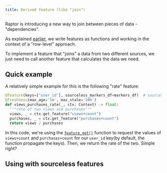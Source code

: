 ```yaml
---
title: Derived feature (like "join")
---
```


Raptor is introducing a new way to join between pieces of data - "dependencies".

As explained [earlier](./1-basics.md), we write features as functions and working in the context of a "row-level"
approach.

To implement a feature that "joins" a data from two different sources, we just need to call another feature that
calculates the data we need.

## Quick example

A relatively simple example for this is the following "rate" feature:

```python showLineNumbers
@feature(keys=["user_id"], sourceless_markers_df=markers_df)  # sourceless_markers_df is used for training
@freshness(max_age='1m', max_stale='10h')
def views_purchases_rate(_, ctx: Context) -> float:
  """rate of two views and purchases"""
  views, _ = ctx.get_feature("views+count")
  purchases, _ = ctx.get_feature("purchases+count")
  return views / purchases
```

In this code, we're using the [`feature_get()`](/docs/how-it-works/features/context#get_featureselector-str-keys-dictstr-str--none) function
to request the values of `views+count` and `purchases+count` for our `user_id` key(by default, the function propagate
the keys). Then, we return the rate of the two. Simple right?


## Using with sourceless features